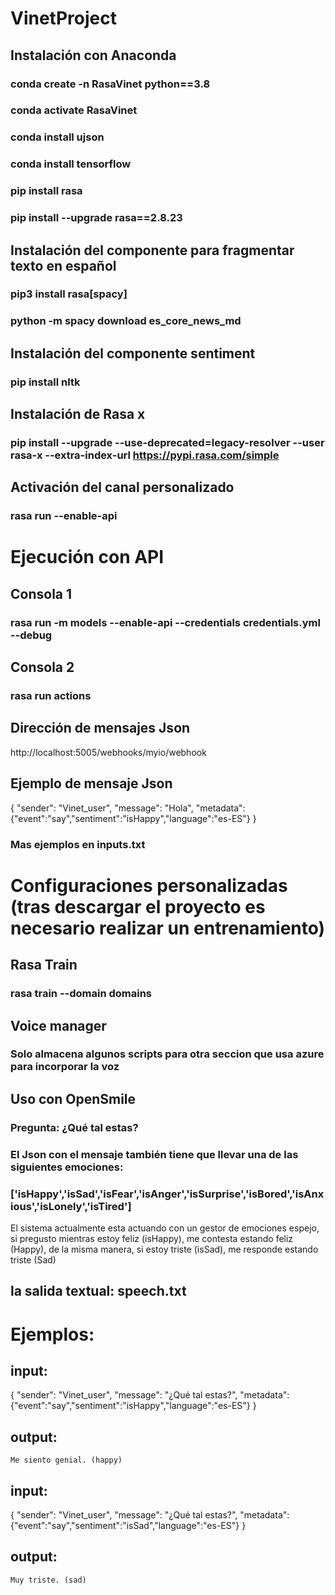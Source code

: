 ﻿# VinetProject
## Instalación con Anaconda
### conda create -n RasaVinet python==3.8
### conda activate RasaVinet 
### conda install ujson
### conda install tensorflow
### pip install rasa
### pip install --upgrade rasa==2.8.23

## Instalación del componente para fragmentar texto en español
### pip3 install rasa[spacy]
### python -m spacy download es_core_news_md

## Instalación del componente sentiment
### pip install nltk

## Instalación de Rasa x
### pip install --upgrade --use-deprecated=legacy-resolver --user rasa-x --extra-index-url https://pypi.rasa.com/simple

## Activación del canal personalizado
### rasa run --enable-api

# Ejecución con API
## Consola 1
### rasa run -m models --enable-api --credentials credentials.yml --debug
## Consola 2
### rasa run actions

## Dirección de mensajes Json
http://localhost:5005/webhooks/myio/webhook

## Ejemplo de mensaje Json
{
    "sender": "Vinet_user",
    "message": "Hola",
    "metadata": {"event":"say","sentiment":"isHappy","language":"es-ES"} 
}
### Mas ejemplos en inputs.txt

# Configuraciones personalizadas (tras descargar el proyecto es necesario realizar un entrenamiento)
## Rasa Train
### rasa train --domain domains

## Voice manager
### Solo almacena algunos scripts para otra seccion que usa azure para incorporar la voz

## Uso con OpenSmile
### Pregunta: ¿Qué tal estas?
### El Json con el mensaje también tiene que llevar una de las siguientes emociones:
### ['isHappy','isSad','isFear','isAnger','isSurprise','isBored','isAnxious','isLonely','isTired']
El sistema actualmente esta actuando con un gestor de emociones espejo, si pregusto mientras estoy feliz (isHappy),
me contesta estando feliz (Happy), de la misma manera, si estoy triste (isSad), me responde estando triste (Sad)
## la salida textual: speech.txt

# Ejemplos:
## input:
{
    "sender": "Vinet_user",
    "message": "¿Qué tal estas?",
    "metadata": {"event":"say","sentiment":"isHappy","language":"es-ES"} 
}
## output:
	Me siento genial. (happy)
## input:
{
    "sender": "Vinet_user",
    "message": "¿Qué tal estas?",
    "metadata": {"event":"say","sentiment":"isSad","language":"es-ES"} 
}
## output:
	Muy triste. (sad)